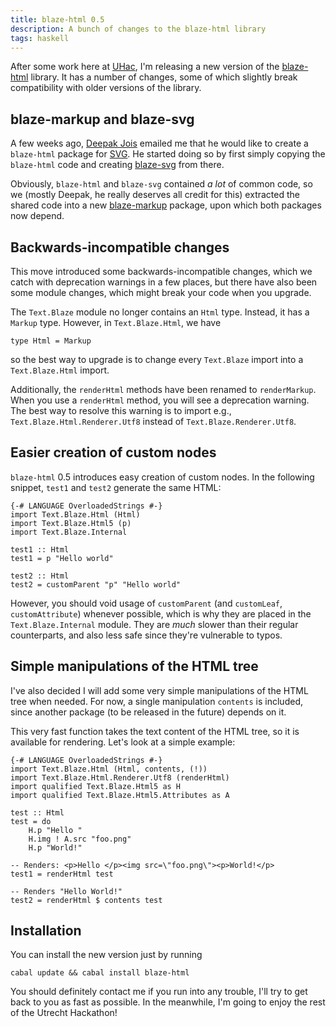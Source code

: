 ```yaml
---
title: blaze-html 0.5
description: A bunch of changes to the blaze-html library
tags: haskell
---
```


After some work here at [UHac], I'm releasing a new version of the [blaze-html]
library. It has a number of changes, some of which slightly break compatibility
with older versions of the library.

[UHac]: http://www.haskell.org/haskellwiki/DHD_UHac
[blaze-html]: http://jaspervdj.be/blaze

## blaze-markup and blaze-svg

A few weeks ago, [Deepak Jois] emailed me that he would like to create a
`blaze-html` package for [SVG]. He started doing so by first simply copying the
`blaze-html` code and creating [blaze-svg] from there.

[Deepak Jois]: http://www.deepak.jois.name/
[SVG]: http://nl.wikipedia.org/wiki/Scalable_Vector_Graphics
[blaze-svg]: https://github.com/deepakjois/blaze-svg

Obviously, `blaze-html` and `blaze-svg` contained *a lot* of common code, so we
(mostly Deepak, he really deserves all credit for this) extracted the shared
code into a new [blaze-markup] package, upon which both packages now depend.

[blaze-markup]: https://github.com/jaspervdj/blaze-markup

## Backwards-incompatible changes

This move introduced some backwards-incompatible changes, which we catch with
deprecation warnings in a few places, but there have also been some module
changes, which might break your code when you upgrade.

The `Text.Blaze` module no longer contains an `Html` type. Instead, it has a
`Markup` type. However, in `Text.Blaze.Html`, we have

~~~~~{.haskell}
type Html = Markup
~~~~~

so the best way to upgrade is to change every `Text.Blaze` import into a
`Text.Blaze.Html` import.

Additionally, the `renderHtml` methods have been renamed to `renderMarkup`. When
you use a `renderHtml` method, you will see a deprecation warning. The best way
to resolve this warning is to import e.g., `Text.Blaze.Html.Renderer.Utf8`
instead of `Text.Blaze.Renderer.Utf8`.

## Easier creation of custom nodes

`blaze-html` 0.5 introduces easy creation of custom nodes. In the following
snippet, `test1` and `test2` generate the same HTML:

~~~~~{.haskell}
{-# LANGUAGE OverloadedStrings #-}
import Text.Blaze.Html (Html)
import Text.Blaze.Html5 (p)
import Text.Blaze.Internal

test1 :: Html
test1 = p "Hello world"

test2 :: Html
test2 = customParent "p" "Hello world"
~~~~~

However, you should void usage of `customParent` (and `customLeaf`,
`customAttribute`) whenever possible, which is why they are placed in the
`Text.Blaze.Internal` module. They are *much* slower than their regular
counterparts, and also less safe since they're vulnerable to typos.

## Simple manipulations of the HTML tree

I've also decided I will add some very simple manipulations of the HTML tree
when needed. For now, a single manipulation `contents` is included, since
another package (to be released in the future) depends on it.

This very fast function takes the text content of the HTML tree, so it is
available for rendering. Let's look at a simple example:

~~~~~{.haskell}
{-# LANGUAGE OverloadedStrings #-}
import Text.Blaze.Html (Html, contents, (!))
import Text.Blaze.Html.Renderer.Utf8 (renderHtml)
import qualified Text.Blaze.Html5 as H
import qualified Text.Blaze.Html5.Attributes as A

test :: Html
test = do
    H.p "Hello "
    H.img ! A.src "foo.png"
    H.p "World!"

-- Renders: <p>Hello </p><img src=\"foo.png\"><p>World!</p>
test1 = renderHtml test

-- Renders "Hello World!"
test2 = renderHtml $ contents test
~~~~~

## Installation

You can install the new version just by running

~~~~~
cabal update && cabal install blaze-html
~~~~~

You should definitely contact me if you run into any trouble, I'll try to get
back to you as fast as possible. In the meanwhile, I'm going to enjoy the rest
of the Utrecht Hackathon!

